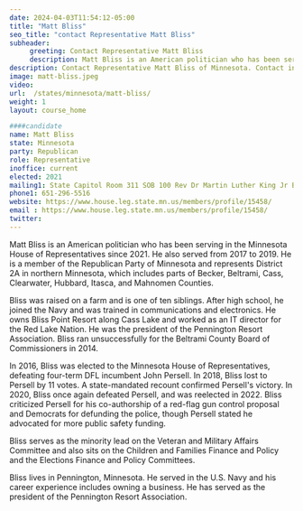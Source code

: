 ```yaml
---
date: 2024-04-03T11:54:12-05:00
title: "Matt Bliss"
seo_title: "contact Representative Matt Bliss"
subheader:
     greeting: Contact Representative Matt Bliss
     description: Matt Bliss is an American politician who has been serving in the Minnesota House of Representatives since 2021. He also served from 2017 to 2019. He is a member of the Republican Party of Minnesota and represents District 2A in northern Minnesota, which includes parts of Becker, Beltrami, Cass, Clearwater, Hubbard, Itasca, and Mahnomen Counties.
description: Contact Representative Matt Bliss of Minnesota. Contact information for Matt Bliss includes email address, phone number, and mailing address.
image: matt-bliss.jpeg
video:
url:  /states/minnesota/matt-bliss/
weight: 1
layout: course_home

####candidate
name: Matt Bliss
state: Minnesota
party: Republican
role: Representative
inoffice: current
elected: 2021
mailing1: State Capitol Room 311 SOB 100 Rev Dr Martin Luther King Jr Blvd St. Paul, MN 55155-1298
phone1: 651-296-5516
website: https://www.house.leg.state.mn.us/members/profile/15458/
email : https://www.house.leg.state.mn.us/members/profile/15458/
twitter:
---
```


Matt Bliss is an American politician who has been serving in the Minnesota House of Representatives since 2021. He also served from 2017 to 2019. He is a member of the Republican Party of Minnesota and represents District 2A in northern Minnesota, which includes parts of Becker, Beltrami, Cass, Clearwater, Hubbard, Itasca, and Mahnomen Counties.

Bliss was raised on a farm and is one of ten siblings. After high school, he joined the Navy and was trained in communications and electronics. He owns Bliss Point Resort along Cass Lake and worked as an IT director for the Red Lake Nation. He was the president of the Pennington Resort Association. Bliss ran unsuccessfully for the Beltrami County Board of Commissioners in 2014.

In 2016, Bliss was elected to the Minnesota House of Representatives, defeating four-term DFL incumbent John Persell. In 2018, Bliss lost to Persell by 11 votes. A state-mandated recount confirmed Persell's victory. In 2020, Bliss once again defeated Persell, and was reelected in 2022. Bliss criticized Persell for his co-authorship of a red-flag gun control proposal and Democrats for defunding the police, though Persell stated he advocated for more public safety funding.

Bliss serves as the minority lead on the Veteran and Military Affairs Committee and also sits on the Children and Families Finance and Policy and the Elections Finance and Policy Committees.

Bliss lives in Pennington, Minnesota. He served in the U.S. Navy and his career experience includes owning a business. He has served as the president of the Pennington Resort Association.
